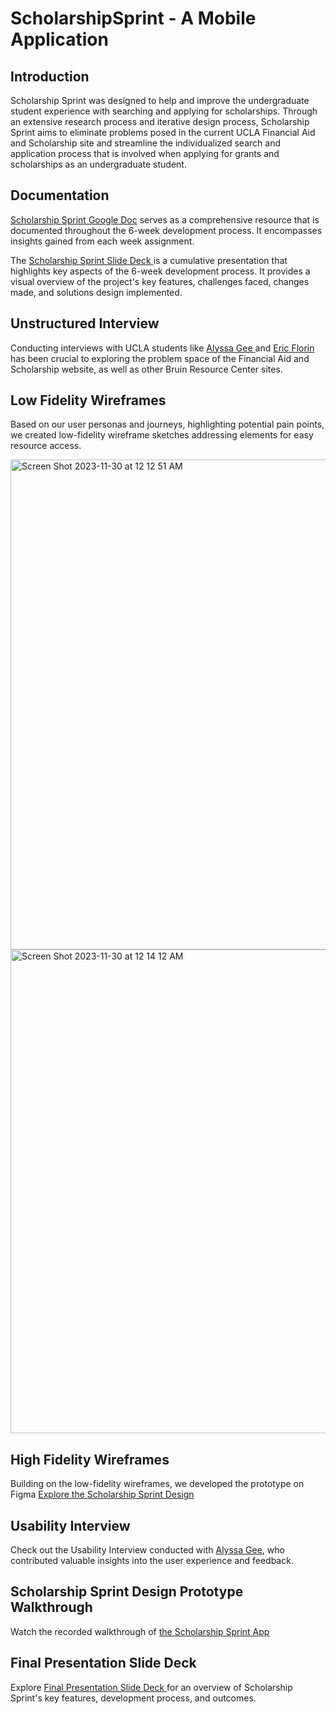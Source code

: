 # ScholarshipSprint - A Mobile Application
## Introduction
Scholarship Sprint was designed to help and improve the undergraduate student experience with searching and applying for scholarships. Through an extensive research process and iterative design process, Scholarship Sprint aims to eliminate problems posed in the current UCLA Financial Aid and Scholarship site and streamline the individualized search and application process that is involved when applying for grants and scholarships as an undergraduate student.

## Documentation
<a href="https://docs.google.com/document/d/1DPDpIKtMaBAszT7e0yAyG_fZB-HlA4MiwaSY5ranGJQ/edit?usp=sharing" target="_blank">Scholarship Sprint Google Doc</a> serves as a comprehensive resource that is documented throughout the 6-week development process. It encompasses insights gained from each week assignment.

The <a href="https://www.canva.com/design/DAFykt5MqvM/6PZwjRaXahGruotXP7YcmQ/edit" target="_blank">Scholarship Sprint Slide Deck </a> is a cumulative presentation that highlights key aspects of the 6-week development process. It provides a visual overview of the project's key features, challenges faced, changes made, and solutions design implemented.

## Unstructured Interview
Conducting interviews with UCLA students like <a href="https://drive.google.com/file/d/1S4H2suRGZLnNnMmTxDpJ4HxMA07tO_6X/view?usp=sharing" target="_blank"> Alyssa Gee </a> and 
<a href="https://drive.google.com/file/d/10zvzwG0ZgUOmtY-sDKqVW1GuHh8Uo5nC/view?usp=sharing" target="_blank"> Eric Florin </a> 
 has been crucial to exploring the problem space of the Financial Aid and Scholarship website, as well as other Bruin Resource Center sites.

## Low Fidelity Wireframes

Based on our user personas and journeys, highlighting potential pain points, we created low-fidelity wireframe sketches addressing elements for easy resource access.

<img width="784" alt="Screen Shot 2023-11-30 at 12 12 51 AM" src="https://github.com/TrungVN9/ScholarshipSprint/assets/95988642/c57bd8da-add5-41da-9f94-aa4a3f5c0ae7">

<img width="774" alt="Screen Shot 2023-11-30 at 12 14 12 AM" src="https://github.com/TrungVN9/ScholarshipSprint/assets/95988642/b5e33b60-e33c-43cc-8bca-96bff5955bb6">

## High Fidelity Wireframes

Building on the low-fidelity wireframes, we developed the prototype on Figma <a href="https://www.figma.com/file/JIfiiuy00gg282jdv1Bfjd/Scholarship-Mobile-Application?type=design&node-id=0%3A1&mode=design&t=mlyYcZ5EF6JlMcOg-1" target="_blank"> Explore the Scholarship Sprint Design </a>


## Usability Interview
Check out the Usability Interview conducted with <a href="https://drive.google.com/file/d/1dFFRvi-bLdrGpiDuewYVxz9UjnnOfv5Y/view?usp=sharing" target="_blank"> Alyssa Gee</a>, who contributed valuable insights into the user experience and feedback.

## Scholarship Sprint Design Prototype Walkthrough

Watch the recorded walkthrough of <a href="https://drive.google.com/file/d/1pD_DcjFsitp80Cl9KkOJBiYgzedemzWY/view?usp=sharing" target="_blank"> the Scholarship Sprint App </a>

## Final Presentation Slide Deck

Explore 
<a href= "https://www.canva.com/design/DAF1eK9yZ7I/e1cMQr6C1tFF_FCOA42gJw/edit" target="_blank">Final Presentation Slide Deck </a> for an overview of Scholarship Sprint's key features, development process, and outcomes.


